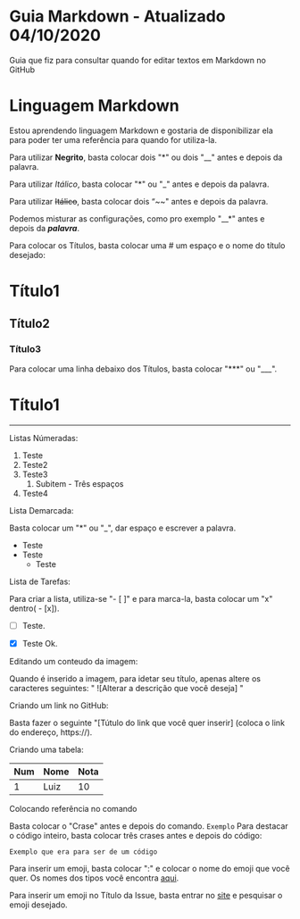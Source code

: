 # Guia Markdown - Atualizado 04/10/2020
 Guia que fiz para consultar quando for editar textos em Markdown no GitHub

# Linguagem Markdown

Estou aprendendo linguagem Markdown e gostaria de disponibilizar ela para poder ter uma referência para quando for utiliza-la.

Para utilizar **Negrito**, basta colocar dois "*" ou dois "__" antes e depois da palavra.

Para utilizar *Itálico*, basta colocar "*" ou "_" antes e depois da palavra.

Para utilizar ~~Itálico~~, basta colocar dois “~~" antes e depois da palavra.

Podemos misturar as configurações, como pro exemplo "__*" antes e depois da __*palavra*__.

Para colocar os Títulos, basta colocar uma # um espaço e o nome do título desejado:
# Título1
## Título2
### Título3

Para colocar uma linha debaixo dos Títulos, basta colocar "***" ou "___".
# Título1
***

Listas Númeradas:

1. Teste
1. Teste2
1. Teste3
   1. Subitem - Três espaços
1. Teste4


Lista Demarcada:

Basta colocar um "*" ou "_", dar espaço e escrever a palavra.

* Teste
* Teste
   * Teste


Lista de Tarefas:

Para criar a lista, utiliza-se "- [ ]" e para marca-la, basta colocar um "x" dentro( - [x]).

- [ ] Teste.
- [x] Teste Ok.


Editando um conteudo da imagem:

Quando é inserido a imagem, para idetar seu título, apenas altere os caracteres seguintes: " ![Alterar a descrição que você deseja] "


Criando um link no GitHub:

Basta fazer o seguinte "[Tútulo do link que você quer inserir] (coloca o link do endereço, https://).


Criando uma tabela:


Num | Nome | Nota
---|---|---
1 | Luiz | 10


Colocando referência no comando

Basta colocar o "Crase" antes e depois do comando. `Exemplo`
Para destacar o código inteiro, basta colocar três crases antes e depois do código:
```
Exemplo que era para ser de um código

```

Para inserir um emoji, basta colocar ":" e colocar o nome do emoji que você quer. Os nomes dos tipos você encontra [aqui](https://github.com/ikatyang/emoji-cheat-sheet).

Para inserir um emoji no Título da Issue, basta entrar no [site](https://emojipedia.org/) e pesquisar o emoji desejado.